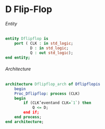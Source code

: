 # D Flip-Flop

###### Entity
```vhdl
entity Dflipflop is
    port ( CLK : in std_logic;
           D : in std_logic;
           Q : out std_logic);
end entity;
```

###### Architecture
```vhdl
architecture Dflipflop_arch of Dflipflopis
    begin
    Proc_Dflipflop: process (CLK)
    begin
        if (CLK’eventand CLK=`1`) then
            Q <= D;
        end if;
    end process;
end architecture;
```
